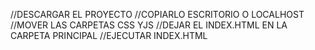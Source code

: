 //DESCARGAR EL PROYECTO
//COPIARLO ESCRITORIO O LOCALHOST
//MOVER LAS CARPETAS CSS YJS
//DEJAR EL INDEX.HTML EN LA CARPETA PRINCIPAL
//EJECUTAR INDEX.HTML
